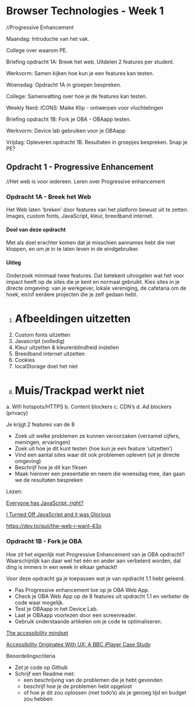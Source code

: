 # Browser Technologies - Week 1
//Progressive Enhancement


Maandag: Introductie van het vak.

College over waarom PE.

Briefing opdracht 1A: Breek het web. Uitdelen 2 features per student.

Werkvorm: Samen kijken hoe kun je een features kan testen.

Woensdag: Opdracht 1A in groepen bespreken.

College: Samenvatting over hoe je de features kan testen.

Weekly Nerd: ICONS: Maike Klip - ontwerpen voor vluchtelingen

Briefing opdracht 1B: Fork je OBA - OBAapp testen.

Werkvorm: Device lab gebruiken voor je OBAapp


Vrijdag: Opleveren opdracht 1B.
Resultaten in groepjes bespreken. Snap je PE?



## Opdracht 1 - Progressive Enhancement
//Het web is voor iedereen. Leren over Progressive enhancement

### Opdracht 1A - Breek het Web
Het Web laten 'breken' door features van het platform bewust uit te zetten. Images, custom fonts, JavaScript, kleur, breedband internet.

#### Doel van deze opdracht
Met als doel erachter komen dat je misschien aannames hebt die niet kloppen, en om je in te laten leven in de eindgebruiker.

#### Uitleg
Onderzoek minimaal twee features. Dat betekent uitvogelen wat het voor impact heeft op de sites die je kent en normaal gebruikt. Kies sites in je directe omgeving: van je werkgever, lokale vereniging, de cafetaria om de hoek, en/of eerdere projecten die je zelf gedaan hebt.

1. # Afbeeldingen uitzetten
2. Custom fonts uitzetten
3. Javascript (volledig)
4. Kleur uitzetten & kleurenblindheid instellen
5. Breedband internet uitzetten
6. Cookies
8. localStorage doet het niet
9. # Muis/Trackpad werkt niet

a. Wifi hotspots/HTTPS
b. Content blockers
c. CDN’s
d. Ad blockers (privacy)


Je krijgt 2 features van de 8
- Zoek uit welke problemen ze kunnen veroorzaken (verzamel cijfers, meningen, ervaringen)
- Zoek uit hoe je dit kunt testen (hoe kun je een feature ‘uitzetten’)
- Vind een aantal sites waar dit ook problemen oplevert (uit je directe omgeving)
- Beschrijf hoe je dit kan fiksen
- Maak hierover een presentatie en neem die woensdag mee, dan gaan we de resultaten bespreken

Lezen:

[Everyone has JavaScript, right?](https://kryogenix.org/code/browser/everyonehasjs.html)

[I Turned Off JavaScript and it was Glorious](https://www.wired.com/2015/11/i-turned-off-javascript-for-a-whole-week-and-it-was-glorious/)

https://dev.to/quii/the-web-i-want-43o




### Opdracht 1B - Fork je OBA
Hoe zit het eigenlijk met Progressive Enhancement van je OBA opdracht? Waarschijnlijk kan daar wel het één en ander aan verbeterd worden, dat ding is immers in een week in elkaar gehackt!

Voor deze opdracht ga je toepassen wat je van opdracht 1.1 hebt geleerd.
- Pas Progressive enhancement toe op je OBA Web App.
- Check je OBA Web App op de 8 features uit opdracht 1.1 en verbeter de code waar mogelijk.
- Test je OBAapp in het Device Lab.
- Laat je OBAapp voorlezen door een screenreader.
- Gebruik onderstaande artikelen om je code te optimaliseren.

[The accessibility mindset](https://24ways.org/2015/the-accessibility-mindset/)  

[Accessibility Originates With UX: A BBC iPlayer Case Study](https://www.smashingmagazine.com/2015/02/bbc-iplayer-accessibility-case-study/)

Beoordelingscriteria
- Zet je code op Github
- Schrijf een Readme met:
  - een beschrijving van de problemen die je hebt gevonden
  - beschrijf hoe je de problemen hebt opgelost
  - of hoe je dit zou oplossen (met todo’s) als je genoeg tijd en budget zou hebben
